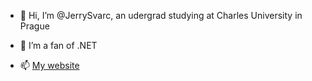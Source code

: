 - 👋 Hi, I’m @JerrySvarc, an udergrad studying at Charles University in Prague
- 🌱 I’m a fan of .NET

- 📫 [My website](https://jerrysvarc.xyz)

<!---
JerrySvarc/JerrySvarc is a ✨ special ✨ repository because its `README.md` (this file) appears on your GitHub profile.
You can click the Preview link to take a look at your changes.
--->
